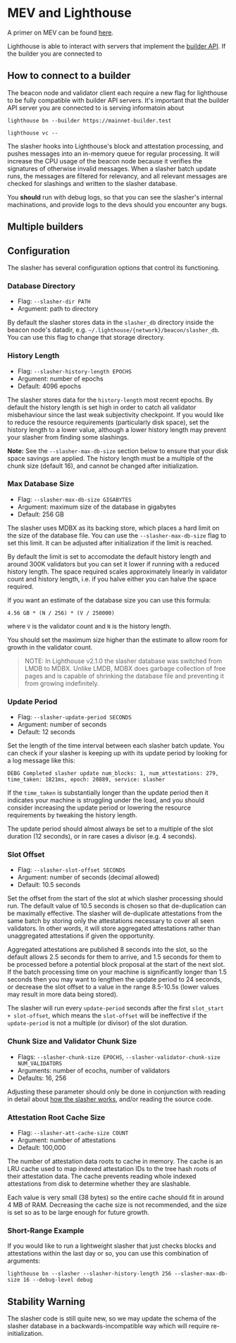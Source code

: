 # MEV and Lighthouse

A primer on MEV can be found [here]([MEV](https://ethereum.org/en/developers/docs/mev/)).

Lighthouse is able to interact with servers that implement the [builder API](https://github.com/ethereum/builder-specs). 
If the builder you are connected to 

## How to connect to a builder

The beacon node and validator client each require a new flag for lighthouse to be fully compatible with builder API servers.
It's important that the builder API server you are connected to is serving informatoin about 

```
lighthouse bn --builder https://mainnet-builder.test
```

```
lighthouse vc --
```

The slasher hooks into Lighthouse's block and attestation processing, and pushes messages into an
in-memory queue for regular processing. It will increase the CPU usage of the beacon node because it
verifies the signatures of otherwise invalid messages. When a slasher batch update runs, the
messages are filtered for relevancy, and all relevant messages are checked for slashings and written
to the slasher database.

You **should** run with debug logs, so that you can see the slasher's internal machinations, and
provide logs to the devs should you encounter any bugs.

## Multiple builders

## Configuration

The slasher has several configuration options that control its functioning.

### Database Directory

* Flag: `--slasher-dir PATH`
* Argument: path to directory

By default the slasher stores data in the `slasher_db` directory inside the beacon node's datadir,
e.g. `~/.lighthouse/{network}/beacon/slasher_db`. You can use this flag to change that storage
directory.

### History Length

* Flag: `--slasher-history-length EPOCHS`
* Argument: number of epochs
* Default: 4096 epochs

The slasher stores data for the `history-length` most recent epochs. By default the history length
is set high in order to catch all validator misbehaviour since the last weak subjectivity
checkpoint. If you would like to reduce the resource requirements (particularly disk space), set the
history length to a lower value, although a lower history length may prevent your slasher from
finding some slashings.

**Note:** See the `--slasher-max-db-size` section below to ensure that your disk space savings are
applied. The history length must be a multiple of the chunk size (default 16), and cannot be
changed after initialization.

### Max Database Size

* Flag: `--slasher-max-db-size GIGABYTES`
* Argument: maximum size of the database in gigabytes
* Default: 256 GB

The slasher uses MDBX as its backing store, which places a hard limit on the size of the database
file. You can use the `--slasher-max-db-size` flag to set this limit. It can be adjusted after
initialization if the limit is reached.

By default the limit is set to accomodate the default history length and around 300K validators but
you can set it lower if running with a reduced history length. The space required scales
approximately linearly in validator count and history length, i.e. if you halve either you can halve
the space required.

If you want an estimate of the database size you can use this formula:

```
4.56 GB * (N / 256) * (V / 250000)
```

where `V` is the validator count and `N` is the history length.

You should set the maximum size higher than the estimate to allow room for growth in the validator
count.

> NOTE: In Lighthouse v2.1.0 the slasher database was switched from LMDB to MDBX. Unlike LMDB, MDBX
> does garbage collection of free pages and is capable of shrinking the database file and preventing
> it from growing indefinitely.

### Update Period

* Flag: `--slasher-update-period SECONDS`
* Argument: number of seconds
* Default: 12 seconds

Set the length of the time interval between each slasher batch update. You can check if your
slasher is keeping up with its update period by looking for a log message like this:

```
DEBG Completed slasher update num_blocks: 1, num_attestations: 279, time_taken: 1821ms, epoch: 20889, service: slasher
```

If the `time_taken` is substantially longer than the update period then it indicates your machine is
struggling under the load, and you should consider increasing the update period or lowering the
resource requirements by tweaking the history length.

The update period should almost always be set to a multiple of the slot duration (12
seconds), or in rare cases a divisor (e.g. 4 seconds).

### Slot Offset

* Flag: `--slasher-slot-offset SECONDS`
* Argument: number of seconds (decimal allowed)
* Default: 10.5 seconds

Set the offset from the start of the slot at which slasher processing should run. The default
value of 10.5 seconds is chosen so that de-duplication can be maximally effective. The slasher
will de-duplicate attestations from the same batch by storing only the attestations necessary
to cover all seen validators. In other words, it will store aggregated attestations rather than
unaggregated attestations if given the opportunity.

Aggregated attestations are published 8 seconds into the slot, so the default allows 2.5 seconds for
them to arrive, and 1.5 seconds for them to be processed before a potential block proposal at the
start of the next slot. If the batch processing time on your machine is significantly longer than
1.5 seconds then you may want to lengthen the update period to 24 seconds, or decrease the slot
offset to a value in the range 8.5-10.5s (lower values may result in more data being stored).

The slasher will run every `update-period` seconds after the first `slot_start + slot-offset`, which
means the `slot-offset` will be ineffective if the `update-period` is not a multiple (or divisor) of
the slot duration.

### Chunk Size and Validator Chunk Size

* Flags: `--slasher-chunk-size EPOCHS`, `--slasher-validator-chunk-size NUM_VALIDATORS`
* Arguments: number of ecochs, number of validators
* Defaults: 16, 256

Adjusting these parameter should only be done in conjunction with reading in detail
about [how the slasher works][design-notes], and/or reading the source code.

[design-notes]: https://hackmd.io/@sproul/min-max-slasher

### Attestation Root Cache Size

* Flag: `--slasher-att-cache-size COUNT`
* Argument: number of attestations
* Default: 100,000

The number of attestation data roots to cache in memory. The cache is an LRU cache used to map
indexed attestation IDs to the tree hash roots of their attestation data. The cache prevents reading
whole indexed attestations from disk to determine whether they are slashable.

Each value is very small (38 bytes) so the entire cache should fit in around 4 MB of RAM. Decreasing
the cache size is not recommended, and the size is set so as to be large enough for future growth.

### Short-Range Example

If you would like to run a lightweight slasher that just checks blocks and attestations within
the last day or so, you can use this combination of arguments:

```
lighthouse bn --slasher --slasher-history-length 256 --slasher-max-db-size 16 --debug-level debug
```

## Stability Warning

The slasher code is still quite new, so we may update the schema of the slasher database in a
backwards-incompatible way which will require re-initialization.
